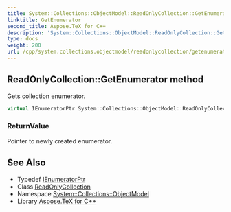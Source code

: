 ```yaml
---
title: System::Collections::ObjectModel::ReadOnlyCollection::GetEnumerator method
linktitle: GetEnumerator
second_title: Aspose.TeX for C++
description: 'System::Collections::ObjectModel::ReadOnlyCollection::GetEnumerator method. Gets collection enumerator in C++.'
type: docs
weight: 200
url: /cpp/system.collections.objectmodel/readonlycollection/getenumerator/
---
```

## ReadOnlyCollection::GetEnumerator method


Gets collection enumerator.

```cpp
virtual IEnumeratorPtr System::Collections::ObjectModel::ReadOnlyCollection<T>::GetEnumerator() override
```


### ReturnValue

Pointer to newly created enumerator.

## See Also

* Typedef [IEnumeratorPtr](../ienumeratorptr/)
* Class [ReadOnlyCollection](../)
* Namespace [System::Collections::ObjectModel](../../)
* Library [Aspose.TeX for C++](../../../)

